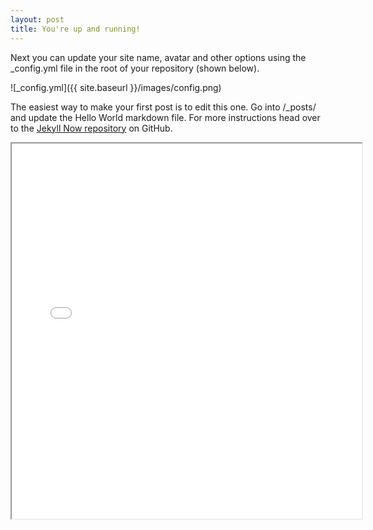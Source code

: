 ```yaml
---
layout: post
title: You're up and running!
---
```


Next you can update your site name, avatar and other options using the _config.yml file in the root of your repository (shown below).

![_config.yml]({{ site.baseurl }}/images/config.png)

The easiest way to make your first post is to edit this one. Go into /_posts/ and update the Hello World markdown file. For more instructions head over to the [Jekyll Now repository](https://github.com/barryclark/jekyll-now) on GitHub.



<div class="embed-responsive-c"> <iframe src="//rstudio-pubs-static.s3.amazonaws.com/237786_0a4ba2e701bc4c7b9feec013590c84d6.html?" height="600" width="560" name="Creado por: Pablo Tempone"></iframe></div>